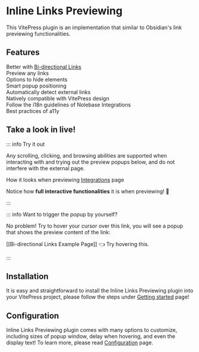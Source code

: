 <script setup>
import { PopupIframe } from '@nolebase/vitepress-plugin-inline-link-preview/client'
</script>

# Inline Links Previewing <Badge type="tip" text="v2.0.0-rc3" />

This VitePress plugin is an implementation that similar to Obsidian's link previewing functionalities.

## Features

<div grid="~ cols-[auto_1fr] gap-1" items-start my-1>
  <div h=[1rem]><div i-icon-park-outline:check-one text="green-600" /></div>
  <span>Better with <a href="/pages/zh-CN/integrations/markdown-it-bi-directional-links/">Bi-directional Links</a></span>
  <div h=[1rem]><div i-icon-park-outline:check-one text="green-600" /></div>
  <span>Preview any links</span>
  <div h=[1rem]><div i-icon-park-outline:check-one text="green-600" /></div>
  <span>Options to hide elements</span>
  <div h=[1rem]><div i-icon-park-outline:check-one text="green-600" /></div>
  <span>Smart popup positioning</span>
  <div h=[1rem]><div i-icon-park-outline:check-one text="green-600" /></div>
  <span>Automatically detect external links</span>
  <div h=[1rem]><div i-icon-park-outline:check-one text="green-600" /></div>
  <span>Natively compatible with VitePress design</span>
  <div h=[1rem]><div i-icon-park-outline:check-one text="green-600" /></div>
  <span>Follow the i18n guidelines of Nolebase Integrations</span>
  <div h=[1rem]><div i-icon-park-outline:check-one text="green-600" /></div>
  <span>Best practices of a11y</span>
</div>

## Take a look in live!

::: info Try it out

Any scrolling, clicking, and browsing abilities are supported when interacting with and trying out the preview popups below, and do not interfere with the external page.

<div relative h-full min-h="[440px] <sm:[480px]" w-full max-w="[640px] <sm:100%">
  How it looks when previewing <a href="/pages/en/integrations/">Integrations</a>  page
  <div
      flex="~ col"
      absolute z-1 m-0 overflow-hidden rounded-lg p-0
      top="[30px] <sm:[60px]" left-0
      w-full max-w="[100vw]"
      h="[400px]" max-h="[440px]"
      shadow="2xl" border="1 solid $vp-c-divider"
    >
      <PopupIframe href="/pages/en/integrations/" />
    </div>
</div>

Notice how **full interactive functionalities** it is when previewing! 🤗

:::

::: info Want to trigger the popup by yourself?

No problem! Try to hover your cursor over this link, you will see a popup that shows the preview content of the link:

[[Bi-directional Links Example Page]] 👈 Try hovering this.

:::

## Installation

It is easy and straightforward to install the Inline Links Previewing plugin into your VitePress project, please follow the steps under [Getting started](./getting-started) page!

## Configuration

Inline Links Previewing plugin comes with many options to customize, including sizes of popup window, delay when hovering, and even the display text! To learn more, please read [Configuration](./configuration) page.
